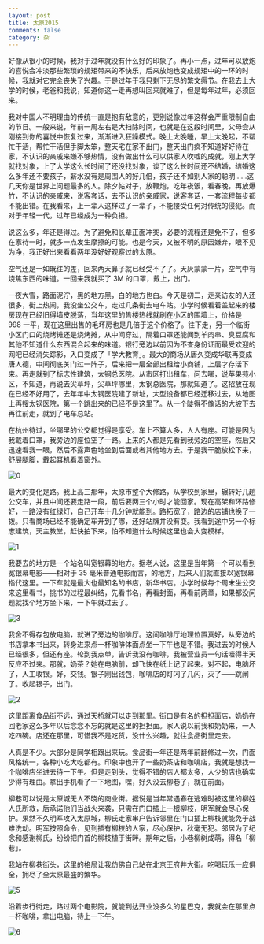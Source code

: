```yaml
---
layout: post
title: 太原2015
comments: false
category: 杂
---
```


好像从很小的时候，我对于过年就没有什么好的印象了。再小一点，过年可以放炮的喜悦会冲淡那些繁琐的规矩带来的不快乐，后来放炮也变成规矩中的一环的时候，我就对它完全丧失了兴趣。于是过年于我只剩下无尽的繁文缛节。在我去上大学的时候，老爸和我说，知道你这一走再想叫回来就难了，但是每年过年，必须回来。

我对中国人不明理由的传统一直是抱有敌意的，更别说像过年这样会严重限制自由的节日。一般来说，年前一周左右是大扫除时间，也就是在这段时间里，父母会从刚接到你的喜悦中恢复过来，渐渐进入狂躁模式。晚上太晚睡，早上太晚起，不帮忙干活，帮忙干活但手脚太笨，整天宅在家不出门，整天出门疯不知道好好待在家，不认识的亲戚来嫌不够热情，没有做出什么可以供家人吹嘘的成就，刚上大学就找对象，上了大学这么长时间了还没找对象，谈了这么长时间还不结婚，结婚这么多年还不要孩子，薪水没有是周围人的好几倍，孩子还不如别人家的聪明……这几天你是世界上问题最多的人。除夕帖对子，放鞭炮，吃年夜饭，看春晚，再放爆竹，不认识的亲戚来，说客套话，去不认识的亲戚家，说客套话，一套流程每步都不能出错。在我看来，上一辈人这样过了一辈子，不能接受任何对传统的侵犯。而对于年轻一代，过年已经成为一种负担。

说这么多，年还是得过。为了避免和长辈正面冲突，必要的流程还是免不了，但多在家待一时，就多一点发生摩擦的可能。也是今天，又被不明的原因嫌弃，眼不见为净，我正好出来看看两年没好好观察过的太原。

空气还是一如既往的差，回来两天鼻子就已经受不了了。天灰蒙蒙一片，空气中有烧焦东西的味道。一回来我就买了 3M 的口罩，戴上，出门。

一夜大雪，路面泥泞，黑的地方黑，白的地方也白。今天是初二，走亲访友的人还很多，街上热闹，我没坐公交车，走过几条街去电车站。小学时候看着盖起来的楼房现在已经旧得墙皮脱落，当年这里的售楼热线就刷在小区的围墙上，价格是 998 一平，现在这里出售的毛坏房也是几倍于这个价格了。往下走，另一个临街小区门口的烧烤摊还是烧烤摊，从中间穿过，隔着口罩还能闻到羊肉串、臭豆腐和其他不知道什么东西混合起来的味道。银行旁边以前因为不查身份证而最受欢迎的网吧已经消失踪影，入口变成了「学大教育」。最大的商场从唐久变成华联再变成唐人德，中间彻底关门过一阵子，后来把一层全部出租给小商铺，上层才存活下来。再走就到了标志性建筑，太钢总医院。从市区打出租车，问去哪，说苹果苑小区，不知道，再说去尖草坪，尖草坪哪里，太钢总医院，那就知道了。这招放在现在已经不好用了，去年年中太钢医院建了新址，大型设备都已经迁移过去，从地图上再搜太钢医院，第一个跳出来的已经不是这里了。从一个陡得不像话的大坡下去再往前走，就到了电车总站。

在杭州待过，坐哪里的公交都觉得是享受。车上不算人多，人人有座。可能是因为我戴着口罩，我旁边的座位空了一路。上来的人都是先看到我旁边的空座，然后又迅速看我一眼，然后不露声色地坐到后面或者其他地方去。于是我干脆放松下来，舒展腿脚，戴起耳机看着窗外。

![0](//o35qhjvld.qnssl.com/taiyuan2014_0.jpg)

最大的变化是路。我上高三那年，太原市整个大修路，从学校到家里，辗转好几趟公交车，并且中间还要走路一段，前后要两三个小时才能回家。现在高架和环路修好，一路没有红绿灯，自己开车十几分钟就能到。路拓宽了，路边的店铺也换了一拨。只看商场已经不能确定车开到了哪，还好站牌并没有变。我看到途中另一个标志建筑，天主教堂，赶快拍下来，怕不知道什么时候这里也会大变模样。

![1](//o35qhjvld.qnssl.com/taiyuan2014_1.jpg)

我要去的地方是一个站名叫宽银幕的地方。据老人说，这里是当年第一个可以看到宽银幕电影——相对于 35 毫米普通电影而言，的地方，后来人们就直接以宽银幕指代这里。一下车就是最大也最知名的书店，新华书店。小学时候每个周末坐公交来这里看书，挑书的过程最纠结，先看书名，再看封面，再看前两章，如果都没问题就找个地方坐下来，一下午就过去了。

![3](//o35qhjvld.qnssl.com/taiyuan2014_3.jpg)

我舍不得存包放电脑，就进了旁边的咖啡厅。这间咖啡厅地理位置真好，从旁边的书店拿本书出来，转身进来点一杯咖啡体面点坐一下午也是不错。我进去的时候人已经很多，但还有座。轮到我点单，告诉我没有咖啡，我被营业员一句话噎得半天反应不过来。那就，奶茶？她在电脑前，却飞快在纸上记了起来。对不起，电脑坏了，人工收银。好，交钱。银子刚出钱包，咖啡店的灯闪了几闪，灭了——跳闸了。收起银子，出门。

![2](//o35qhjvld.qnssl.com/taiyuan2014_2.jpg)

这里距离食品街不远，通过天桥就可以走到那里。街口是有名的担担面店，奶奶在回老家这么多年以后念念不忘的就是这里的担担面。家人说以前我和奶奶来，一人吃四碗。店还在那里，可惜我不是吃货，没什么兴趣，就往食品街里走去。

人真是不少。大部分是同学相跟出来玩。食品街一年还是两年前翻修过一次，门面风格统一，各种小吃大吃都有。印象中也开了一些奶茶店和咖啡店，我就是想找一个咖啡店坐进去待一下午。但是走到头，觉得不错的店人都太多，人少的店也确实少得有理由。拿出手机看了一下地图，嘿，好久没去柳巷了，就在前面。

柳巷可以说是太原城无人不晓的商业街。据说是当年常遇春在逃难时被这里的柳姓人氏所救，后承诺他们当战火来袭，只需在门口插上一根柳枝，明军就会尽心保护。果然不久明军攻入太原城，柳氏走家串户告诉邻里在门口插上柳枝就能免于战难洗劫。明军按照命令，见到插有柳枝的人家，尽心保护，秋毫无犯。邻居为了纪念和感谢柳氏，纷纷把门首的柳枝植于街畔。期年之后，小巷柳树成萌，得名「柳巷」。

我站在柳巷街头，这里的格局让我仿佛自己站在北京王府井大街。吃喝玩乐一应俱全，拥尽了全太原最盛的繁华。

![5](//o35qhjvld.qnssl.com/taiyuan2014_5.JPG)

沿着步行街走，路过两个电影院，就能到达开业没多久的星巴克，我就会在那里点一杯咖啡，拿出电脑，待上一下午。

![6](//o35qhjvld.qnssl.com/taiyuan2014_6.JPG)
